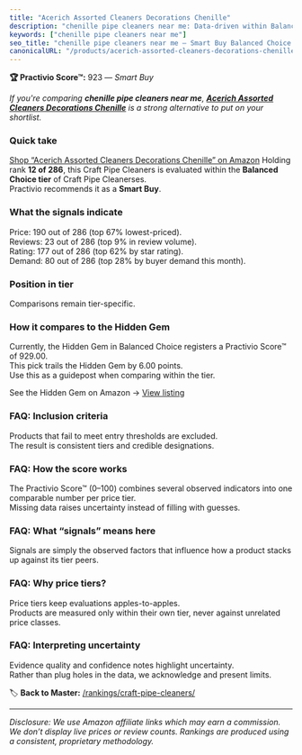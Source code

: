```yaml
---
title: "Acerich Assorted Cleaners Decorations Chenille"
description: "chenille pipe cleaners near me: Data-driven within Balanced Choice ranking using the Practivio Score™. Positioned by quality, value, demand, findability, momen…"
keywords: ["chenille pipe cleaners near me"]
seo_title: "chenille pipe cleaners near me — Smart Buy Balanced Choice (2025)"
canonicalURL: "/products/acerich-assorted-cleaners-decorations-chenille-B07BNBCYCL/"
---
```


**🏆 Practivio Score™:** 923 — _Smart Buy_


*If you're comparing **chenille pipe cleaners near me**, **[Acerich Assorted Cleaners Decorations Chenille](https://www.amazon.com/dp/B07BNBCYCL?tag=practivio-20)** is a strong alternative to put on your shortlist.*
### Quick take
[Shop “Acerich Assorted Cleaners Decorations Chenille” on Amazon](https://www.amazon.com/dp/B07BNBCYCL?tag=practivio-20)
Holding rank **12 of 286**, this Craft Pipe Cleaners is evaluated within the **Balanced Choice tier** of Craft Pipe Cleanerses.  
Practivio recommends it as a **Smart Buy**.

### What the signals indicate
Price: 190 out of 286 (top 67% lowest-priced).  
Reviews: 23 out of 286 (top 9% in review volume).  
Rating: 177 out of 286 (top 62% by star rating).  
Demand: 80 out of 286 (top 28% by buyer demand this month).

### Position in tier
Comparisons remain tier-specific.

### How it compares to the Hidden Gem
Currently, the Hidden Gem in Balanced Choice registers a Practivio Score™ of 929.00.  
This pick trails the Hidden Gem by 6.00 points.  
Use this as a guidepost when comparing within the tier.  

See the Hidden Gem on Amazon → [View listing](https://www.amazon.com/dp/B09LYG8WQ9?tag=practivio-20)

### FAQ: Inclusion criteria
Products that fail to meet entry thresholds are excluded.  
The result is consistent tiers and credible designations.

### FAQ: How the score works
The Practivio Score™ (0–100) combines several observed indicators into one comparable number per price tier.  
Missing data raises uncertainty instead of filling with guesses.

### FAQ: What “signals” means here
Signals are simply the observed factors that influence how a product stacks up against its tier peers.

### FAQ: Why price tiers?
Price tiers keep evaluations apples-to-apples.  
Products are measured only within their own tier, never against unrelated price classes.

### FAQ: Interpreting uncertainty
Evidence quality and confidence notes highlight uncertainty.  
Rather than plug holes in the data, we acknowledge and present limits.


🏷️ **Back to Master:** [/rankings/craft-pipe-cleaners/](/rankings/craft-pipe-cleaners/)

---
_Disclosure: We use Amazon affiliate links which may earn a commission. We don’t display live prices or review counts. Rankings are produced using a consistent, proprietary methodology._

